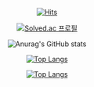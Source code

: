<!--
**hhiyeon/hhiyeon** is a ✨ _special_ ✨ repository because its `README.md` (this file) appears on your GitHub profile.

Here are some ideas to get you started:

- 🔭 I’m currently working on ...
- 🌱 I’m currently learning ...
- 👯 I’m looking to collaborate on ...
- 🤔 I’m looking for help with ...
- 💬 Ask me about ...
- 📫 How to reach me: ...
- 😄 Pronouns: ...
- ⚡ Fun fact: ...

-->
<div align=center>
  
[![Hits](https://hits.seeyoufarm.com/api/count/incr/badge.svg?url=https%3A%2F%2Fgithub.com%2Fgjbae1212%2Fhit-counter&count_bg=%23FFD227&title_bg=%234F4F4F&icon=github.svg&icon_color=%23E7E7E7&title=hits&edge_flat=false)](https://hits.seeyoufarm.com)
  
[![Solved.ac
프로필](http://mazassumnida.wtf/api/mini/generate_badge?boj=wiha0424)](https://solved.ac/wiha0424)

 
![Anurag's GitHub stats](https://github-readme-stats.vercel.app/api?username=hhiyeon&show_icons=true&theme=radical&show_icons=true&hide=stars&include_all_commits=true&count_private=true&line_height=32)
  
[![Top Langs](https://github-readme-stats.vercel.app/api/top-langs/?username=hhiyeon&layout=compact)](https://github.com/anuraghazra/github-readme-stats)
  
[![Top Langs](https://github-readme-stats.vercel.app/api/top-langs/?username=hhiyeon&layout=compact&hide=javascript,html,CSS&theme=radical)](https://github.com/anuraghazra/github-readme-stats)
 
</div>
